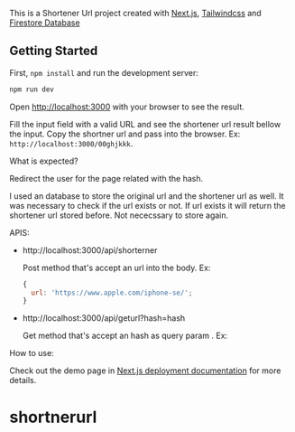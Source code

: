 This is a Shortener Url project created with [Next.js](https://nextjs.org), [Tailwindcss](https://tailwindcss.com) and [Firestore Database](https://firebase.google.com/docs/firestore)

## Getting Started

First, `npm install` and run the development server:

```bash
npm run dev
```

Open [http://localhost:3000](http://localhost:3000) with your browser to see the result.

Fill the input field with a valid URL and see the shortener url result bellow the input.
Copy the shortner url and pass into the browser. Ex: `http://localhost:3000/00ghjkkk`.

What is expected?

Redirect the user for the page related with the hash.

I used an database to store the original url and the shortener url as well. It was necessary to check if the url exists or not. If url exists it will return the shortener url stored before. Not nececssary to store again. 

APIS:

- http://localhost:3000/api/shorterner

  Post method that's accept an url into the body. Ex:

  ```javascript
  {
    url: 'https://www.apple.com/iphone-se/';
  }
  ```
- http://localhost:3000/api/geturl?hash=hash

  Get method that's accept an hash as query param . Ex:

How to use:



Check out the demo page in [Next.js deployment documentation](https://nextjs.org/docs/deployment) for more details.

# shortnerurl

```

```

